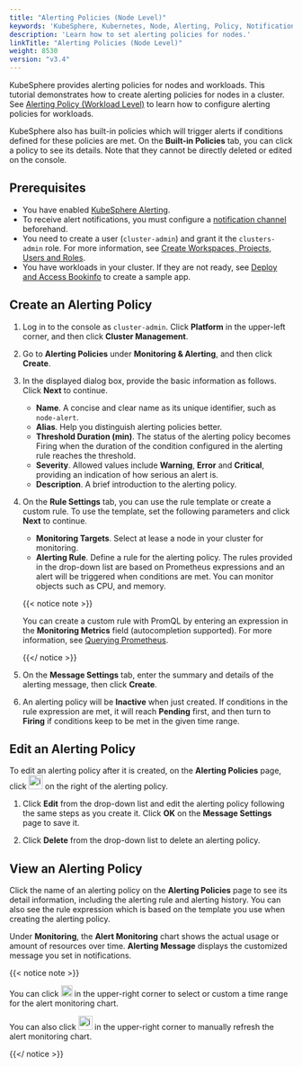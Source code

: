```yaml
---
title: "Alerting Policies (Node Level)"
keywords: 'KubeSphere, Kubernetes, Node, Alerting, Policy, Notification'
description: 'Learn how to set alerting policies for nodes.'
linkTitle: "Alerting Policies (Node Level)"
weight: 8530
version: "v3.4"
---
```


KubeSphere provides alerting policies for nodes and workloads. This tutorial demonstrates how to create alerting policies for nodes in a cluster. See [Alerting Policy (Workload Level)](../../../project-user-guide/alerting/alerting-policy/) to learn how to configure alerting policies for workloads.

KubeSphere also has built-in policies which will trigger alerts if conditions defined for these policies are met. On the **Built-in Policies** tab, you can click a policy to see its details. Note that they cannot be directly deleted or edited on the console.

## Prerequisites

- You have enabled [KubeSphere Alerting](../../../pluggable-components/alerting/).
- To receive alert notifications, you must configure a [notification channel](../../../cluster-administration/platform-settings/notification-management/configure-email/) beforehand.
- You need to create a user (`cluster-admin`) and grant it the `clusters-admin` role. For more information, see [Create Workspaces, Projects, Users and Roles](../../../quick-start/create-workspace-and-project/#step-4-create-a-role).
- You have workloads in your cluster. If they are not ready, see [Deploy and Access Bookinfo](../../../quick-start/deploy-bookinfo-to-k8s/) to create a sample app.

## Create an Alerting Policy

1. Log in to the console as `cluster-admin`. Click **Platform** in the upper-left corner, and then click **Cluster Management**.

2. Go to **Alerting Policies** under **Monitoring & Alerting**, and then click **Create**.

3. In the displayed dialog box, provide the basic information as follows. Click **Next** to continue.

   - **Name**. A concise and clear name as its unique identifier, such as `node-alert`.
   - **Alias**. Help you distinguish alerting policies better.
   - **Threshold Duration (min)**. The status of the alerting policy becomes Firing when the duration of the condition configured in the alerting rule reaches the threshold.
   - **Severity**. Allowed values include **Warning**, **Error** and **Critical**, providing an indication of how serious an alert is.
   - **Description**. A brief introduction to the alerting policy.

4. On the **Rule Settings** tab, you can use the rule template or create a custom rule. To use the template, set the following parameters and click **Next** to continue.

   - **Monitoring Targets**. Select at lease a node in your cluster for monitoring.
   - **Alerting Rule**. Define a rule for the alerting policy. The rules provided in the drop-down list are based on Prometheus expressions and an alert will be triggered when conditions are met. You can monitor objects such as CPU, and memory.

   {{< notice note >}}

   You can create a custom rule with PromQL by entering an expression in the **Monitoring Metrics** field (autocompletion supported). For more information, see [Querying Prometheus](https://prometheus.io/docs/prometheus/latest/querying/basics/). 

   {{</ notice >}} 

5. On the **Message Settings** tab, enter the summary and details of the alerting message, then click **Create**.

6. An alerting policy will be **Inactive** when just created. If conditions in the rule expression are met, it will reach **Pending** first, and then turn to **Firing** if conditions keep to be met in the given time range.

## Edit an Alerting Policy

To edit an alerting policy after it is created, on the **Alerting Policies** page, click <img src="/images/docs/v3.x/cluster-administration/cluster-wide-alerting-and-notification/alerting-policies-node-level/edit-policy.png" height="25px" alt="icon"> on the right of the alerting policy.

1. Click **Edit** from the drop-down list and edit the alerting policy following the same steps as you create it. Click **OK** on the **Message Settings** page to save it.

2. Click **Delete** from the drop-down list to delete an alerting policy.

## View an Alerting Policy

Click the name of an alerting policy on the **Alerting Policies** page to see its detail information, including the alerting rule and alerting history. You can also see the rule expression which is based on the template you use when creating the alerting policy.

Under **Monitoring**, the **Alert Monitoring** chart shows the actual usage or amount of resources over time. **Alerting Message** displays the customized message you set in notifications.

{{< notice note >}}

You can click <img src="/images/docs/v3.x/cluster-administration/cluster-wide-alerting-and-notification/alerting-policies-node-level/drop-down-list.png" width='20' alt="icon" /> in the upper-right corner to select or custom a time range for the alert monitoring chart.

You can also click <img src="/images/docs/v3.x/zh-cn/cluster-administration/cluster-wide-alerting-and-notification/alerting-policy-node-level/refresh.png" width='25' alt="icon" /> in the upper-right corner to manually refresh the alert monitoring chart.

{{</ notice >}}
